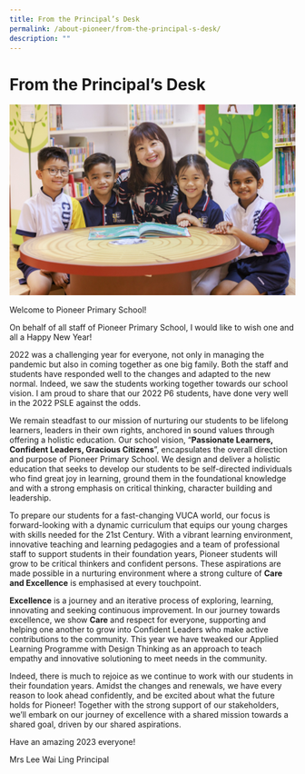 ```yaml
---
title: From the Principal’s Desk
permalink: /about-pioneer/from-the-principal-s-desk/
description: ""
---
```

# From the Principal’s Desk


![](/images/PPS2021%20Photoshoot%2026%20of%2031.jpg)

Welcome to Pioneer Primary School! 

On behalf of all staff of Pioneer Primary School, I would like to wish one and all a Happy New Year!

2022 was a challenging year for everyone, not only in managing the pandemic but also in coming together as one big family. Both the staff and students have responded well to the changes and adapted to the new normal. Indeed, we saw the students working together towards our school vision. I am proud to share that our 2022 P6 students, have done very well in the 2022 PSLE against the odds.

We remain steadfast to our mission of nurturing our students to be lifelong learners, leaders in their own rights, anchored in sound values through offering a holistic education. Our school vision, “**Passionate Learners, Confident Leaders, Gracious Citizens**”, encapsulates the overall direction and purpose of Pioneer Primary School. We design and deliver a holistic education that seeks to develop our students to be self-directed individuals who find great joy in learning, ground them in the foundational knowledge and with a strong emphasis on critical thinking, character building and leadership. 

To prepare our students for a fast-changing VUCA world, our focus is forward-looking with a dynamic curriculum that equips our young charges with skills needed for the 21st Century. With a vibrant learning environment, innovative teaching and learning pedagogies and a team of professional staff to support students in their foundation years, Pioneer students will grow to be critical thinkers and confident persons. These aspirations are made possible in a nurturing environment where a strong culture of **Care and Excellence** is emphasised at every touchpoint.

**Excellence** is a journey and an iterative process of exploring, learning, innovating and seeking continuous improvement. In our journey towards excellence, we show **Care** and respect for everyone, supporting and helping one another to grow into Confident Leaders who make active contributions to the community. This year we have tweaked our Applied Learning Programme with Design Thinking as an approach to teach empathy and innovative solutioning to meet needs in the community.

Indeed, there is much to rejoice as we continue to work with our students in their foundation years. Amidst the changes and renewals, we have every reason to look ahead confidently, and be excited about what the future holds for Pioneer! Together with the strong support of our stakeholders, we’ll embark on our journey of excellence with a shared mission towards a shared goal, driven by our shared aspirations.

Have an amazing 2023 everyone!

Mrs Lee Wai Ling 
Principal